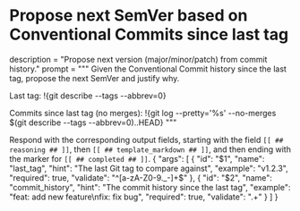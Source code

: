 # Propose next SemVer based on Conventional Commits since last tag
description = "Propose next version (major/minor/patch) from commit history."
prompt = """
Given the Conventional Commit history since the last tag, propose the next SemVer and justify why.


Last tag:
!{git describe --tags --abbrev=0}


Commits since last tag (no merges):
!{git log --pretty='%s' --no-merges $(git describe --tags --abbrev=0)..HEAD}
"""

Respond with the corresponding output fields, starting with the field `[[ ## reasoning ## ]]`, then `[[ ## template_markdown ## ]]`, and then ending with the marker for `[[ ## completed ## ]]`.
{
  "args": [
    {
      "id": "$1",
      "name": "last_tag",
      "hint": "The last Git tag to compare against",
      "example": "v1.2.3",
      "required": true,
      "validate": "^[a-zA-Z0-9._-]+$"
    },
    {
      "id": "$2",
      "name": "commit_history",
      "hint": "The commit history since the last tag",
      "example": "feat: add new feature\nfix: fix bug",
      "required": true,
      "validate": ".+"
    }
  ]
}
